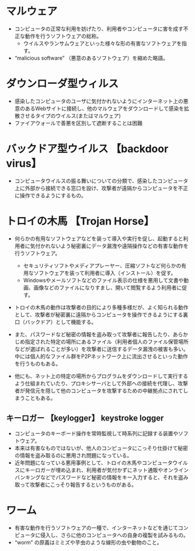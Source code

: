 # マルウェア
- コンピュータの正常な利用を妨げたり、利用者やコンピュータに害を成す不正な動作を行うソフトウェアの総称。
    - ウイルスやランサムウェアといった様々な形の有害なソフトウェアを指す。
- “malicious software” （悪意のあるソフトウェア）を縮めた略語。

# ダウンローダ型ウィルス
- 感染したコンピュータのユーザに気付かれないようにインターネット上の悪意のあるWebサイトに接続し、他のマルウェアをダウンロードして感染を拡散させるタイプのウイルス(またはマルウェア)
- ファイアウォールで善悪を区別して遮断することは困難

# バックドア型ウイルス 【backdoor virus】
- コンピュータウイルスの振る舞いについての分類で、感染したコンピュータ上に外部から接続できる窓口を設け、攻撃者が遠隔からコンピュータを不正に操作できるようにするもの。


# トロイの木馬 【Trojan Horse】
- 何らかの有用なソフトウェアなどを装って導入や実行を促し、起動すると利用者に気付かれないよう秘密裏にデータ漏洩や遠隔操作などの有害な動作を行うソフトウェア。
    - セキュリティソフトやメディアプレーヤー、圧縮ソフトなど何らかの有用なソフトウェアを装って利用者に導入（インストール）を促す。
    - Windowsやメールソフトなどのファイル表示の仕様を悪用して文書や動画、画像などのファイルになりすまし、開いて閲覧するよう利用者に促す。


- トロイの木馬の動作は攻撃者の目的により多種多様だが、よく知られる動作として、攻撃者が秘密裏に遠隔からコンピュータを操作できるようにする裏口（バックドア）として機能する。
- また、パスワードなど秘密の情報を盗み取って攻撃者に報告したり、あらかじめ指定された特定の場所にあるファイル（利用者個人のファイル保管場所などが選ばれることが多い）を攻撃者に送信するデータ漏洩の被害も多い。中には個人的なファイル群をP2Pネットワーク上に流出させるといった動作を行うものもある。

- 他にも、ネット上の特定の場所からプログラムをダウンロードして実行するよう仕組まれていたり、プロキシサーバとして外部への接続を代理し、攻撃者が発信元を隠して他のコンピュータを攻撃するための中継拠点にされてしまうこともある。

## キーロガー 【keylogger】 keystroke logger
- コンピュータのキーボード操作を常時監視して時系列に記録する装置やソフトウェア。
- 本来は有害なものではないが、他人のコンピュータにこっそり仕掛けて秘密の情報を盗み取るのに悪用され問題になっている。
- 近年問題になっている悪用事例として、トロイの木馬やコンピュータウイルスにキーロガーが埋め込まれ、利用者が気付かずにネット通販やオンラインバンキングなどでパスワードなど秘密の情報をキー入力すると、それを盗み取って攻撃者にこっそり報告するというものがある。



# ワーム
- 有害な動作を行うソフトウェアの一種で、インターネットなどを通じてコンピュータに侵入し、さらに他のコンピュータへの自身の複製を試みるもの。
- “worm” の原義はミミズや芋虫のような線形の虫や動物のこと。

